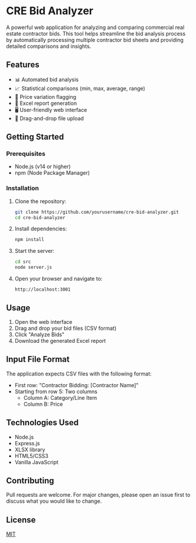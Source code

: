 # CRE Bid Analyzer

A powerful web application for analyzing and comparing commercial real estate contractor bids. This tool helps streamline the bid analysis process by automatically processing multiple contractor bid sheets and providing detailed comparisons and insights.

## Features

- 📊 Automated bid analysis
- 📈 Statistical comparisons (min, max, average, range)
- 🚩 Price variation flagging
- 📑 Excel report generation
- 🖥️ User-friendly web interface
- 📁 Drag-and-drop file upload

## Getting Started

### Prerequisites

- Node.js (v14 or higher)
- npm (Node Package Manager)

### Installation

1. Clone the repository:
   ```bash
   git clone https://github.com/yourusername/cre-bid-analyzer.git
   cd cre-bid-analyzer
   ```

2. Install dependencies:
   ```bash
   npm install
   ```

3. Start the server:
   ```bash
   cd src
   node server.js
   ```

4. Open your browser and navigate to:
   ```
   http://localhost:3001
   ```

## Usage

1. Open the web interface
2. Drag and drop your bid files (CSV format)
3. Click "Analyze Bids"
4. Download the generated Excel report

## Input File Format

The application expects CSV files with the following format:
- First row: "Contractor Bidding: [Contractor Name]"
- Starting from row 5: Two columns
  - Column A: Category/Line Item
  - Column B: Price

## Technologies Used

- Node.js
- Express.js
- XLSX library
- HTML5/CSS3
- Vanilla JavaScript

## Contributing

Pull requests are welcome. For major changes, please open an issue first to discuss what you would like to change.

## License

[MIT](https://choosealicense.com/licenses/mit/) 
